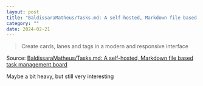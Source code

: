 ```yaml
---
layout: post
title: "BaldissaraMatheus/Tasks.md: A self-hosted, Markdown file based task management board"
category: ""
date: 2024-02-21
---
```


>Create cards, lanes and tags in a modern and responsive interface

Source: [BaldissaraMatheus/Tasks.md: A self-hosted, Markdown file based task management board](https://github.com/BaldissaraMatheus/Tasks.md)

Maybe a bit heavy, but still very interesting
